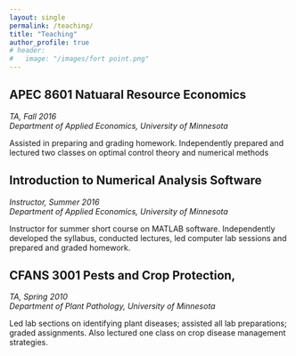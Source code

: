 ```yaml
---
layout: single
permalink: /teaching/
title: "Teaching"
author_profile: true
# header:
#   image: "/images/fort point.png"
---
```


## APEC 8601 Natuaral Resource Economics
*TA, Fall 2016*  
*Department of Applied Economics, University of Minnesota*  

Assisted in preparing and grading homework. Independently prepared and lectured two classes on optimal control theory and numerical methods  

## Introduction to Numerical Analysis Software
*Instructor, Summer 2016*  
*Department of Applied Economics, University of Minnesota*  

Instructor for summer short course on MATLAB software. Independently developed the syllabus, conducted lectures, led computer lab sessions and prepared and graded homework.  

## CFANS 3001 Pests and Crop Protection, 
*TA, Spring 2010*  
*Department of Plant Pathology, University of Minnesota*  

Led lab sections on identifying plant diseases; assisted all lab preparations; graded assignments. Also lectured one class on crop disease management strategies.
